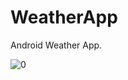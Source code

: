 # WeatherApp
Android Weather App.

![0](https://user-images.githubusercontent.com/87266590/133389344-af81e112-040d-42ed-a138-216631948720.jpg)
